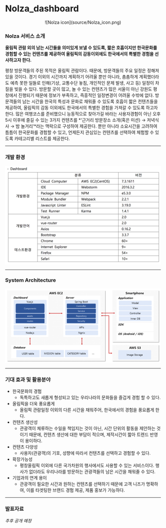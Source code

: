 # Nolza_dashboard  

<div style="width=10%; height=auto; text-align:center;">
![Nolza icon](source/Nolza_icon.png)  
</div>

### Nolza 서비스 소개  

**올림픽 관람 외의 남는 시간들을 의미있게 보낼 수 있도록, 짧은 호흡이지만 한국문화를 경험할 수 있는 컨텐츠를 제공하여 올림픽의 감동이외에도 한국에서의 특별한 경험을 선사하고자 한다.**  

평창 방문객들의 주된 목적은 올림픽 관람이다. 때문에, 방문객들의 주요 일정은 정해져 있을 것이다. 경기 이외의 시간까지 계획하기 어려울 뿐만 아니라, 촘촘하게 계획했더라도 예측 못한 일들로 인해(기상, 교통수단 놓침, 개인적인 문제 발생, 사고 등) 일정이 차질을 빚을 수 있다. 방문할 곳이 많고, 놀 수 있는 컨텐츠가 많은 서울이 아닌 강원도 평창에서 진행되기 때문에 정보가 부족하고, 즉흥적인 일정변경이 어려울 수밖에 없다. 방문객들의 남는 시간을 한국의 특성과 문화로 채워줄 수 있도록 호흡이 짧은  컨텐츠들을 제공하여, 올림픽의 감동 이외에도 한국에서의 특별한 경험을 가져갈 수 있도록 하고자 한다. 많은 여행코스를 준비했으니 능동적으로 찾아가길 바라는 사용자경험이 아닌 오후 5시 이후에 즐길 수 있는 3가지 컨텐츠를 *‘근거리 방문장소 소개(혹은 미션) → 저녁식사 → 밤 놀거리‘*라는 맥락으로 구성하여 제공한다. 뿐만 아니라 소요시간을 고려하여 틈틈이 한국문화를 경험할 수 있고, 언제든지 관심있는 컨텐츠를 선택하여 체험할 수 있도록 카테고리별 리스트를 제공한다.

***

### 개발 환경  

![Dashboard 개발 환경](./source/development_env.png)  

***

### System Architecture  

![System Architecture](./source/system_arch.png)  

***

### 기대 효과 및 활용분야  

* 한국문화의 경험  
	* 독특하고도 새롭게 형성되고 있는 우리나라의 문화들을 즐겁게 경험 할 수 있다.  
* 올림픽을 더욱 풍요롭게  
	* 올림픽 관람일정 이외의 다른 시간을 채워주어, 한국에서의 경험을 풍요롭게 한다.  
* 컨텐츠 생산성  
	* 관광객이 체류하는 수일을 책임지는 것이 아닌, 시간 단위의 활동을 제안하는 것이기 때문에, 컨텐츠 생산에 대한 부담이 적으며, 제작시간이 짧아 트렌드 반영이 용이하다.  
* 컨텐츠 다양성  
	* 사용자(관광객)의 기호, 성향에 따라서 컨텐츠를 선택하고 경험할 수 있다.  
* 확장가능성  
	* 평창올림픽 이외에 다른 국가차원의 행사에서도 사용할 수 있는 서비스이다. 행사가 없더라도 우리나라를 방문하는 관광객들의 남은 시간을 채워줄 수 있다.  
* 기업과의 연계 용이  
	* 관광객이 필요한 시간과 원하는 컨텐츠를 선택하기 때문에 고객 니즈가 명확하여, 이를 타겟팅한 브랜드 경험 제공, 제품 홍보가 가능하다.  

***

### 발표자료  

*추후 공개 예정*  
